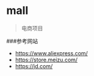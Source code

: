 # mall

> 电商项目

###参考网站
- https://www.aliexpress.com/  
- https://store.meizu.com/
- https://jd.com/